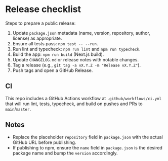 Release checklist
=================

Steps to prepare a public release:

1. Update `package.json` metadata (name, version, repository, author, license) as appropriate.
2. Ensure all tests pass: `npm test -- --run`.
3. Run lint and typecheck: `npm run lint` and `npm run typecheck`.
4. Build the app: `npm run build` (Next.js build).
5. Update `CHANGELOG.md` or release notes with notable changes.
6. Tag a release (e.g., `git tag -a vX.Y.Z -m "Release vX.Y.Z"`).
7. Push tags and open a GitHub Release.

CI
--
This repo includes a GitHub Actions workflow at `.github/workflows/ci.yml` that will run lint, tests, typecheck, and build on pushes and PRs to `main`/`master`.

Notes
-----
- Replace the placeholder `repository` field in `package.json` with the actual GitHub URL before publishing.
- If publishing to npm, ensure the `name` field in `package.json` is the desired package name and bump the `version` accordingly.
